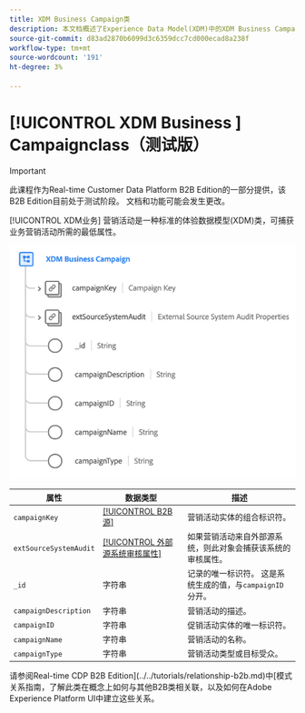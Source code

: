 ```yaml
---
title: XDM Business Campaign类
description: 本文档概述了Experience Data Model(XDM)中的XDM Business Campaign类。
source-git-commit: d83ad2870b6099d3c6359dcc7cd000ecad8a238f
workflow-type: tm+mt
source-wordcount: '191'
ht-degree: 3%

---
```


# [!UICONTROL XDM Business ] Campaignclass（测试版）

>[!IMPORTANT]
>
>此课程作为Real-time Customer Data Platform B2B Edition的一部分提供，该B2B Edition目前处于测试阶段。 文档和功能可能会发生更改。

[!UICONTROL XDM业务] 营销活动是一种标准的体验数据模型(XDM)类，可捕获业务营销活动所需的最低属性。

![](../../images/classes/b2b/business-campaign.png)

| 属性 | 数据类型 | 描述 |
| --- | --- | --- |
| `campaignKey` | [[!UICONTROL B2B源]](../../data-types/b2b-source.md) | 营销活动实体的组合标识符。 |
| `extSourceSystemAudit` | [[!UICONTROL 外部源系统审核属性]](../../data-types/external-source-system-audit-attributes.md) | 如果营销活动来自外部源系统，则此对象会捕获该系统的审核属性。 |
| `_id` | 字符串 | 记录的唯一标识符。 这是系统生成的值，与`campaignID`分开。 |
| `campaignDescription` | 字符串 | 营销活动的描述。 |
| `campaignID` | 字符串 | 促销活动实体的唯一标识符。 |
| `campaignName` | 字符串 | 营销活动的名称。 |
| `campaignType` | 字符串 | 营销活动类型或目标受众。 |

请参阅Real-time CDP B2B Edition](../../tutorials/relationship-b2b.md)中[模式关系指南，了解此类在概念上如何与其他B2B类相关联，以及如何在Adobe Experience Platform UI中建立这些关系。

